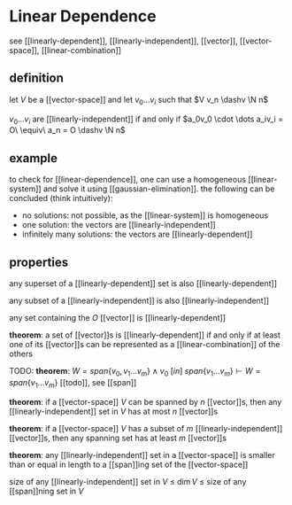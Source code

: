 # Linear Dependence

see [[linearly-dependent]], [[linearly-independent]], [[vector]], [[vector-space]], [[linear-combination]]

## definition

let $V$ be a [[vector-space]] and let $v_0 \dots v_i$ such that $V v_n \dashv \N n$

$v_0 \dots v_i$ are [[linearly-independent]] if and only if $a_0v_0 \cdot \dots a_iv_i = O\ \equiv\ a_n = O \dashv \N n$

## example

to check for [[linear-dependence]], one can use a homogeneous [[linear-system]] and solve it using [[gaussian-elimination]]. the following can be concluded (think intuitively):

- no solutions: not possible, as the [[linear-system]] is homogeneous
- one solution: the vectors are [[linearly-independent]]
- infinitely many solutions: the vectors are [[linearly-dependent]]

## properties

any superset of a [[linearly-dependent]] set is also [[linearly-dependent]]

any subset of a [[linearly-independent]] is also [[linearly-independent]]

any set containing the $O$ [[vector]] is [[linearly-dependent]]

**theorem**: a set of [[vector]]s is [[linearly-dependent]] if and only if at least one of its [[vector]]s can be represented as a [[linear-combination]] of the others

TODO:
**theorem**: $W = span\{v_0, v_1 \dots v_m\} \land v_0\ [in]\ span\{v_1 \dots v_m\} \vdash W = span\{v_1 \dots v_m\}$ [[todo]], see [[span]]

**theorem**: if a [[vector-space]] $V$ can be spanned by $n$ [[vector]]s, then any [[linearly-independent]] set in $V$ has at most $n$ [[vector]]s

**theorem**: if a [[vector-space]] $V$ has a subset of $m$ [[linearly-independent]] [[vector]]s, then any spanning set has at least $m$ [[vector]]s

**theorem**: any [[linearly-independent]] set in a [[vector-space]] is smaller than or equal in length to a [[span]]ing set of the [[vector-space]]

size of any [[linearly-independent]] set in $V$ $\le$ $\dim V$ $\le$ size of any [[span]]ning set in $V$
